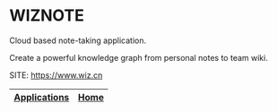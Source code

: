 # WIZNOTE
 
 Cloud based note-taking application.
 
 Create a powerful knowledge graph from personal notes to team wiki.
 
 SITE: https://www.wiz.cn

 | [Applications](https://portable-linux-apps.github.io/apps.html) | [Home](https://portable-linux-apps.github.io)
 | --- | --- |
